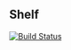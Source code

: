 ## Shelf

[![Build Status](https://travis-ci.org/sirech/shelf2.svg?branch=master)](https://travis-ci.org/sirech/shelf2)
